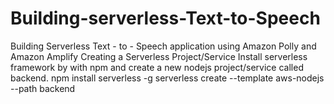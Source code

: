 # Building-serverless-Text-to-Speech
Building Serverless Text - to - Speech application using Amazon Polly and Amazon Amplify
Creating a Serverless Project/Service
Install serverless framework by with npm and create a new nodejs project/service called backend.
npm install serverless -g
serverless create --template aws-nodejs --path backend








